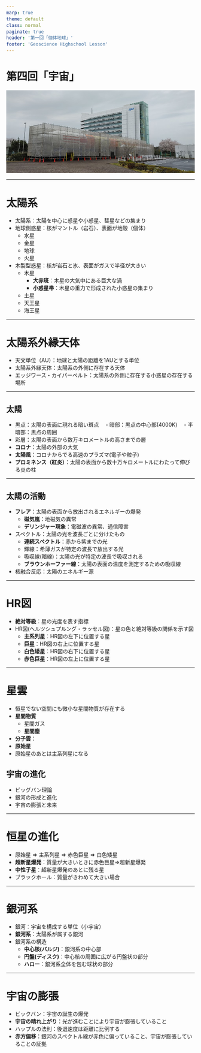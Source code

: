```yaml
---
marp: true
theme: default
class: normal
paginate: true
header: '第一回「個体地球」'
footer: 'Geoscience Highschool Lesson'
---
```


# 第四回「宇宙」
![bg cover opacity:.5](image.png)

---

# 太陽系

- 太陽系：太陽を中心に惑星や小惑星、彗星などの集まり
- 地球側惑星：核がマントル（岩石）、表面が地殻（個体）
    - 水星
    - 金星
    - 地球
    - 火星
- 木製型惑星：核が岩石と氷、表面がガスで半径が大きい
    - 木星
        - **大赤斑**：木星の大気中にある巨大な渦
        - **小惑星帯**：木星の重力で形成された小惑星の集まり
    - 土星
    - 天王星
    - 海王星

--- 

# 太陽系外縁天体

- 天文単位（AU）：地球と太陽の距離を1AUとする単位
- 太陽系外縁天体：太陽系の外側に存在する天体
- エッジワース・カイパーベルト：太陽系の外側に存在する小惑星の存在する場所

---

## 太陽

- 黒点：太陽の表面に現れる暗い斑点
　- 暗部：黒点の中心部(4000K)
　- 半暗部：黒点の周囲
- 彩層：太陽の表面から数万キロメートルの高さまでの層
- **コロナ**：太陽の外部の大気
- **太陽風**：コロナからでる高速のプラズマ(電子や粒子)
- **プロミネンス（紅炎）**：太陽の表面から数十万キロメートルにわたって伸びる炎の柱

---

## 太陽の活動

- **フレア**：太陽の表面から放出されるエネルギーの爆発
    - **磁気嵐**：地磁気の異常
    - **デリンジャー現象**：電磁波の異常、通信障害
- スペクトル：太陽の光を波長ごとに分けたもの
    - **連続スペクトル**：赤から紫までの光
    - 輝線：希薄ガスが特定の波長で放出する光
    - 吸収線(暗線)：太陽の光が特定の波長で吸収される
    - **ブラウンホーファー線**：太陽の表面の温度を測定するための吸収線
- 核融合反応：太陽のエネルギー源

---

# HR図

- **絶対等級**：星の光度を表す指標
- HR図(ヘルツシュプルング・ラッセル図)：星の色と絶対等級の関係を示す図
    - **主系列星**：HR図の左下に位置する星
    - **巨星**：HR図の右上に位置する星
    - **白色矮星**：HR図の右下に位置する星
    - **赤色巨星**：HR図の左上に位置する星

---

# 星雲

- 恒星でない空間にも微小な星間物質が存在する
- **星間物質**
    - 星間ガス
    - **星間塵**
- **分子雲**：
- **原始星**
- 原始星のあとは主系列星になる

## 宇宙の進化

- ビッグバン理論
- 銀河の形成と進化
- 宇宙の膨張と未来

---

# 恒星の進化

- 原始星 => 主系列星 => 赤色巨星 => 白色矮星
- **超新星爆発**：質量が大きいときに赤色巨星=>超新星爆発
- **中性子星**：超新星爆発のあとに残る星
- ブラックホール：質量がきわめて大きい場合

---

# 銀河系

- 銀河：宇宙を構成する単位（小宇宙）
- **銀河系**：太陽系が属する銀河
- 銀河系の構造
    - **中心核(バルジ)**：銀河系の中心部
    - **円盤(ディスク)**：中心核の周囲に広がる円盤状の部分
    - **ハロー**：銀河系全体を包む球状の部分

---

# 宇宙の膨張

- ビックバン：宇宙の誕生の爆発
- **宇宙の晴れ上がり**：光が進むことにより宇宙が膨張していること
- ハップルの法則：後退速度は距離に比例する
- **赤方偏移**：銀河のスペクトル線が赤色に偏っていること、宇宙が膨張していることの証拠





